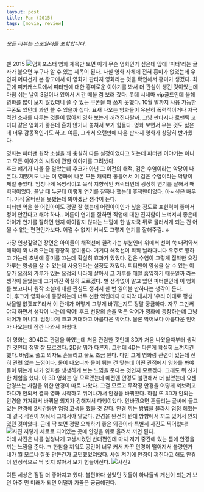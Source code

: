 ```yaml
---
layout: post
title: Pan (2015)
tags: [movie, review] 
---
```

###### 모든 리뷰는 스포일러를 포함합니다.

팬 2015 
![영화포스터](https://lh3.googleusercontent.com/-caEAuKZzYpc/Vhe8fZaTB8I/AAAAAAAAAMg/mD-xq4Jg-rg/s512-Ic42/movie_image.jpg)
영화 제목만 보면 이게 무슨 영화인가 싶은데 앞에 '피터'라는 글자가 붙으면 누구나 알 수 있는 제목이 된다. 사실 영화 자체에 전혀 흥미가 없었는데 우연히 어디선가 본 광고에서 이 영화가 판타지 영화라는 것을 확인해서 흥미가 생겼다. 최근에 피키캐스트에서 피터팬에 대한 흥미로운 이야기를 봐서 더 관심이 생긴 것이었는데 마침 쉬는 날이 3일이나 있어서 시간 떼울 겸 보러 갔다. 롯데 시네마 vip골드인데 올해 영화를 많이 보지 않았더니 쓸 수 있는 쿠폰을 꽤 쓰지 못했다. 10월 말까지 사용 가능한 쿠폰도 있던데 과연 쓸 수 있을까 싶다. 요새 나오는 영화들이 유난히 폭력적이거나 자극적인 소재를 다루는 것들이 많아서 영화 보는게 꺼려진다랄까. 그냥 판타지나 로맨틱 코미디 같은 영화가 좋은데 흔치 않거나 놓쳐서 보기 힘들다. 영화 보면서 우는 것도 싫은데 너무 감동적인기도 하고. 여튼, 그래서 오랜만에 나온 판타지 영화가 상당히 반가웠다.  

영화는 피터팬 원작 소설을 꽤 충실히 따른 설정이었다고 하는데 피터팬 이야기는 아니고 모든 이야기의 시작에 관한 이야기를 그려냈다.  
후크 얘기가 나올 줄 알았는데 후크가 아닌 그 이전의 해적, 검은 수염이라는 악당이 나온다. 재밌게도 나는 이 영화에 나온 모든 캐릭터 통틀어서 이 검은 수염이라는 악당이 제일 좋았다. 엄청나게 욕망적이고 목적 지향적인 캐릭터인데 굉장히 연기를 잘해서 매력적이었다. 끝날 때 누군데 이렇게 연기를 잘하나 했는데 휴잭맨이었다. 아~ 싶은 배우다. 아직 울버린을 못봤는데 봐야겠단 생각이 든다.  
피터팬 역을 한 어린아이도 정말 잘 했는데 어린아이인가 싶을 정도로 표현력이 좋아서 정이 안간다고 해야 하나.. 어른이 연기를 잘하면 직업에 대한 진지함이 느껴져서 좋은데 아이가 연기를 잘하면 왠지 아이같지 않다는 느낌에 한 발자국 뒤로 물러서게 되는 건 어쩔 수 없는 편견인가보다. 어쩔 수 없지! 커서도 그렇게 연기를 잘해주길..ㅎ   

가장 인상깊었던 장면은 아이들이 해적선에 끌려가는 부분인데 위에서 선이 쑥 내려와서 해적이 휙 내려오는데 굉장히 흥미롭다. 거기다 해적선이 휙휙 날라다니다 우주로 뿅하고 가는데 초반에 흥미를 끄는데 확실히 효과가 있었다. 검은 수염이 그렇게 집착한 요정 가루는 영생을 살 수 있는데 사용된다는 설정도 재밌다. 피터팬이 영생을 살 수 있는 이유가 요정의 가루가 있는 요정의 나라에 살아서 그 가루를 매일 흡입하기 때문일까 라는 생각이 들었는데 그거까진 확실히 모르겠다. 별 생각없이 알고 있던 피터팬인데 이 영화를 보고나니 원작 소설에 대한 관심도 생겨서 한 번 읽어볼 만하다는 생각이 든다.   
아, 후크가 영화속에 등장하는데 너무 선한 역인데다 마지막 대사가 '우리 이대로 평생 싸울일 없겠죠?'라서 이 관계가 어떻게 그렇게 바뀌는지도 정말 궁금하다. 자꾸 그만써야지 하면서 생각이 나는데 악어! 후크 선장의 손을 먹은 악어가 영화에 등장하는데 그냥 악어가 아니다. 엄청나게 크고 거대하고 아름다운 악어다. 물론 악어보다 아름다운 인어가 나오는데 잠깐 나와서 아쉽다.  

이 영화는 3D4D로 관람을 하였는데 처음 관람한 것인데 3D가 처음 나왔을때부터 생각한 것인데 정말 잘 모르겠다. 2D랑 뭐가 다른지. 그런데 4D는 다른게 확실히 느껴지긴 했다. 바람도 풀고 의자도 흔들리고 물도 조금 튄다. 다만 그게 영화랑 관련이 있는데 전혀 관련 없는 느낌이다. 물이 나오니까 물이 튀는 건 맞는데 어떤 관점에서 영화를 봐야 물이 튀는게 내가 영화를 생생하게 보는 느낌을 준다는 것인지 모르겠다. 그래도 뭐 신기한 체험을 했다. 아 3D 영화는 영 모르겠는데 예전엔 안경도 불편해서 더 싫었는데 요샌 안경쓰는 사람을 위한 안경이 따로 나왔다. 그걸 모르고 무작정 안경을 어떻게 껴보려고 하다가 안되서 결국 영화 시작하고 뛰어나가서 안경을 바꿔왔다. 하필 또 3D가 안되는 안경을 가져와서 바꿔올 의지가 강해져서 다행이었다. 안바꿨으면 흔들리는 글씨에 들고있는 안경에 2시간동안 엄청 고생을 했을 것 같다. 안경 끼는 방법을 몰라서 엄청 헤맸는데 결국 직원이 껴줘서 그제서야 알았다. 안경을 완전히 반대 방향에서 끼고 있어서 안되었던 것이었다. 근데 딱 보면 정말 오해하기 좋은 외관이라 특별히 사진도 찍어왔다!
![사진](https://lh3.googleusercontent.com/-f7CXUyZ8Il4/Vhen_vSHI3I/AAAAAAAAANc/cdvq49AKP3o/s512-Ic42/upload_-1.jpg)
저렇게 세로로 되어있는 곳에 안경을 위로 올려서 끼면 된다.  
아래 사진은 나를 엄청나게 고생시켰던 반대편인데 마치 저기 중간에 있는 틈에 안경을 끼는 느낌을 준다..ㅋ 한참을 끼워도 공간이 너무 커서 자꾸 안경이 떨어져서 불량인가 내가 뭘 모르나 잘못 만든건가 고민했었더랬다. 사실 저기에 안경이 껴진다고 해도 안경이 안정적으로 딱 맞지 않아서 보기 힘들어진다.
![사진2](https://lh3.googleusercontent.com/-oKZFrluxsnY/Vhen-fGYGII/AAAAAAAAALc/XqipO__V6Cc/s512-Ic42/upload_-1.jpg)

여튼 세상은 점점 더 좋아지고 있다. 불편하다 싶었던 것들이 하나둘씩 개선이 되는거 보면 아주 먼 미래가 되면 어떨까 가끔은 궁금해진다.   